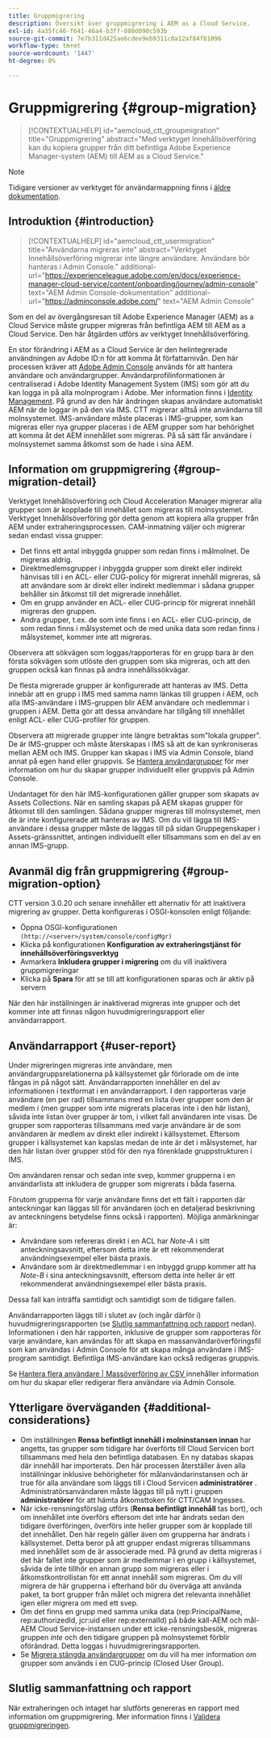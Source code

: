 ```yaml
---
title: Gruppmigrering
description: Översikt över gruppmigrering i AEM as a Cloud Service.
exl-id: 4a35fc46-f641-46a4-b3ff-080d090c593b
source-git-commit: 7e7b311d425ae6cdee9eb9311c0a12af84f81096
workflow-type: tm+mt
source-wordcount: '1447'
ht-degree: 0%

---
```



# Gruppmigrering {#group-migration}

>[!CONTEXTUALHELP]
>id="aemcloud_ctt_groupmigration"
>title="Gruppmigrering"
>abstract="Med verktyget Innehållsöverföring kan du kopiera grupper från ditt befintliga Adobe Experience Manager-system (AEM) till AEM as a Cloud Service."

>[!NOTE]
>Tidigare versioner av verktyget för användarmappning finns i [äldre dokumentation](/help/journey-migration/content-transfer-tool/user-mapping-tool-legacy/considerations-user-mapping-tool-legacy.md).

## Introduktion {#introduction}

>[!CONTEXTUALHELP]
>id="aemcloud_ctt_usermigration"
>title="Användarna migreras inte"
>abstract="Verktyget Innehållsöverföring migrerar inte längre användare. Användare bör hanteras i Admin Console."
>additional-url="https://experienceleague.adobe.com/en/docs/experience-manager-cloud-service/content/onboarding/journey/admin-console" text="AEM Admin Console-dokumentation"
>additional-url="https://adminconsole.adobe.com/" text="AEM Admin Console"

Som en del av övergångsresan till Adobe Experience Manager (AEM) as a Cloud Service måste grupper migreras från befintliga AEM till AEM as a Cloud Service. Den här åtgärden utförs av verktyget Innehållsöverföring.

En stor förändring i AEM as a Cloud Service är den helintegrerade användningen av Adobe ID:n för att komma åt författarnivån. Den här processen kräver att [Adobe Admin Console](https://helpx.adobe.com/enterprise/using/admin-console.html) används för att hantera användare och användargrupper. Användarprofilinformationen är centraliserad i Adobe Identity Management System (IMS) som gör att du kan logga in på alla molnprogram i Adobe. Mer information finns i [Identity Management](https://experienceleague.adobe.com/docs/experience-manager-cloud-service/content/overview/what-is-new-and-different.html#identity-management). På grund av den här ändringen skapas användare automatiskt AEM när de loggar in på den via IMS.  CTT migrerar alltså inte användarna till molnsystemet.  IMS-användare måste placeras i IMS-grupper, som kan migreras eller nya grupper placeras i de AEM grupper som har behörighet att komma åt det AEM innehållet som migreras.  På så sätt får användare i molnsystemet samma åtkomst som de hade i sina AEM.

## Information om gruppmigrering {#group-migration-detail}

Verktyget Innehållsöverföring och Cloud Acceleration Manager migrerar alla grupper som är kopplade till innehållet som migreras till molnsystemet. Verktyget Innehållsöverföring gör detta genom att kopiera alla grupper från AEM under extraheringsprocessen. CAM-inmatning väljer och migrerar sedan endast vissa grupper:

* Det finns ett antal inbyggda grupper som redan finns i målmolnet. De migreras aldrig.
* Direktmedlemsgrupper i inbyggda grupper som direkt eller indirekt hänvisas till i en ACL- eller CUG-policy för migrerat innehåll migreras, så att användare som är direkt eller indirekt medlemmar i sådana grupper behåller sin åtkomst till det migrerade innehållet.
* Om en grupp använder en ACL- eller CUG-princip för migrerat innehåll migreras den gruppen.
* Andra grupper, t.ex. de som inte finns i en ACL- eller CUG-princip, de som redan finns i målsystemet och de med unika data som redan finns i målsystemet, kommer inte att migreras.

Observera att sökvägen som loggas/rapporteras för en grupp bara är den första sökvägen som utlöste den gruppen som ska migreras, och att den gruppen också kan finnas på andra innehållssökvägar.

De flesta migrerade grupper är konfigurerade att hanteras av IMS.  Detta innebär att en grupp i IMS med samma namn länkas till gruppen i AEM, och alla IMS-användare i IMS-gruppen blir AEM användare och medlemmar i gruppen i AEM.  Detta gör att dessa användare har tillgång till innehållet enligt ACL- eller CUG-profiler för gruppen.

Observera att migrerade grupper inte längre betraktas som&quot;lokala grupper&quot;. De är IMS-grupper och måste återskapas i IMS så att de kan synkroniseras mellan AEM och IMS.  Grupper kan skapas i IMS via Admin Console, bland annat på egen hand eller gruppvis.  Se [Hantera användargrupper](https://helpx.adobe.com/ca/enterprise/using/user-groups.html) för mer information om hur du skapar grupper individuellt eller gruppvis på Admin Console.

Undantaget för den här IMS-konfigurationen gäller grupper som skapats av Assets Collections. När en samling skapas på AEM skapas grupper för åtkomst till den samlingen. Sådana grupper migreras till molnsystemet, men de är inte konfigurerade att hanteras av IMS.  Om du vill lägga till IMS-användare i dessa grupper måste de läggas till på sidan Gruppegenskaper i Assets-gränssnittet, antingen individuellt eller tillsammans som en del av en annan IMS-grupp.


## Avanmäl dig från gruppmigrering {#group-migration-option}

CTT version 3.0.20 och senare innehåller ett alternativ för att inaktivera migrering av grupper.  Detta konfigureras i OSGI-konsolen enligt följande:

* Öppna OSGI-konfigurationen `(http://<server>/system/console/configMgr)`
* Klicka på konfigurationen **Konfiguration av extraheringstjänst för innehållsöverföringsverktyg**
* Avmarkera **Inkludera grupper i migrering** om du vill inaktivera gruppmigreringar
* Klicka på **Spara** för att se till att konfigurationen sparas och är aktiv på servern

När den här inställningen är inaktiverad migreras inte grupper och det kommer inte att finnas någon huvudmigreringsrapport eller användarrapport.

## Användarrapport {#user-report}

Under migreringen migreras inte användare, men användargruppsrelationerna på källsystemet går förlorade om de inte fångas in på något sätt.  Användarrapporten innehåller en del av informationen i textformat i en användarrapport. I den rapporteras varje användare (en per rad) tillsammans med en lista över grupper som den är medlem i (men grupper som inte migrerats placeras inte i den här listan), såvida inte listan över grupper är tom, i vilket fall användaren inte visas. De grupper som rapporteras tillsammans med varje användare är de som användaren är medlem av direkt eller indirekt i källsystemet. Eftersom grupper i källsystemet kan kapslas medan de inte är det i målsystemet, har den här listan över grupper stöd för den nya förenklade gruppstrukturen i IMS.

Om användaren rensar och sedan inte svep, kommer grupperna i en användarlista att inkludera de grupper som migrerats i båda faserna.

Förutom grupperna för varje användare finns det ett fält i rapporten där anteckningar kan läggas till för användaren (och en detaljerad beskrivning av anteckningens betydelse finns också i rapporten).  Möjliga anmärkningar är:

* Användare som refereras direkt i en ACL har *Note-A* i sitt anteckningsavsnitt, eftersom detta inte är ett rekommenderat användningsexempel eller bästa praxis.
* Användare som är direktmedlemmar i en inbyggd grupp kommer att ha *Note-B* i sina anteckningsavsnitt, eftersom detta inte heller är ett rekommenderat användningsexempel eller bästa praxis.

Dessa fall kan inträffa samtidigt och samtidigt som de tidigare fallen.

Användarrapporten läggs till i slutet av (och ingår därför i) huvudmigreringsrapporten (se [Slutlig sammanfattning och rapport](#final-summary-and-report) nedan).  Informationen i den här rapporten, inklusive de grupper som rapporteras för varje användare, kan användas för att skapa en massanvändaröverföringsfil som kan användas i Admin Console för att skapa många användare i IMS-program samtidigt.  Befintliga IMS-användare kan också redigeras gruppvis.

Se [Hantera flera användare | Massöverföring av CSV ](https://helpx.adobe.com/ca/enterprise/using/bulk-upload-users.html) innehåller information om hur du skapar eller redigerar flera användare via Admin Console.

## Ytterligare överväganden {#additional-considerations}

* Om inställningen **Rensa befintligt innehåll i molninstansen innan** har angetts, tas grupper som tidigare har överförts till Cloud Servicen bort tillsammans med hela den befintliga databasen. En ny databas skapas där innehåll har importerats. Den här processen återställer även alla inställningar inklusive behörigheter för målanvändarinstansen och är true för alla användare som läggs till i Cloud Servicen **administratörer** . Administratörsanvändaren måste läggas till på nytt i gruppen **administratörer** för att hämta åtkomsttoken för CTT/CAM Ingesses.
* När icke-rensningsförslag utförs (**Rensa befintligt innehåll** tas bort), och om innehållet inte överförs eftersom det inte har ändrats sedan den tidigare överföringen, överförs inte heller grupper som är kopplade till det innehållet. Den här regeln gäller även om grupperna har ändrats i källsystemet. Detta beror på att grupper endast migreras tillsammans med innehållet som de är associerade med. På grund av detta migreras i det här fallet inte grupper som är medlemmar i en grupp i källsystemet, såvida de inte tillhör en annan grupp som migreras eller i åtkomstkontrollistan för ett annat innehåll som migreras. Om du vill migrera de här grupperna i efterhand bör du överväga att använda paket, ta bort grupper från målet och migrera det relevanta innehållet igen eller migrera om med ett svep.
* Om det finns en grupp med samma unika data (rep:PrincipalName, rep:authorizedId, jcr:uid eller rep:externalId) på både käll-AEM och mål-AEM Cloud Service-instansen under ett icke-rensningsbesök, migreras gruppen _inte_ och den tidigare gruppen på molnsystemet förblir oförändrad. Detta loggas i huvudmigreringsrapporten.
* Se [Migrera stängda användargrupper](/help/journey-migration/content-transfer-tool/using-content-transfer-tool/closed-user-groups-migration.md) om du vill ha mer information om grupper som används i en CUG-princip (Closed User Group).

## Slutlig sammanfattning och rapport

När extraheringen och intaget har slutförts genereras en rapport med information om gruppmigrering. Mer information finns i [Validera gruppmigreringen](/help/journey-migration/content-transfer-tool/using-content-transfer-tool/validating-content-transfers.md#how-to-validate-group-migration).
